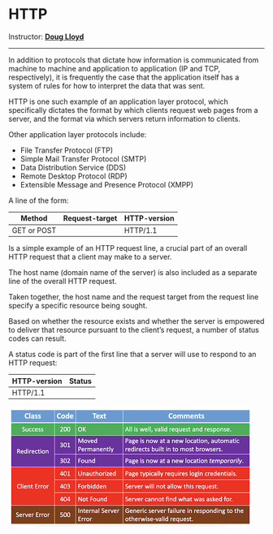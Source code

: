 # HTTP

Instructor: **[Doug Lloyd](https://github.com/dlloyd09)**

---

In addition to protocols that dictate how information is communicated from machine to machine and application
to application (IP and TCP, respectively), it is frequently the case that the application itself has a system
of rules for how to interpret the data that was sent.

HTTP is one such example of an application layer protocol, which specifically dictates the format by which
clients request web pages from a server, and the format via which servers return information to clients.

Other application layer protocols include:
- File Transfer Protocol (FTP)
- Simple Mail Transfer Protocol (SMTP)
- Data Distribution Service (DDS)
- Remote Desktop Protocol (RDP)
- Extensible Message and Presence Protocol (XMPP)

A line of the form:

| Method      | Request-target | HTTP-version |
|-------------|----------------|--------------|
| GET or POST |                | HTTP/1.1     |

Is a simple example of an HTTP request line, a crucial part of an overall HTTP request that
a client may make to a server.

The host name (domain name of the server) is also included as a separate line of the overall HTTP request.

Taken together, the host name and the request target from the request line specify a specific resource being sought.

Based on whether the resource exists and whether the server is empowered to deliver that resource pursuant
to the client’s request, a number of status codes can result.

A status code is part of the first line that a server will use to respond to an HTTP request:

| HTTP-version | Status |
|--------------|--------|
| HTTP/1.1     |        |

<img src="img/shorts/05/01.png">